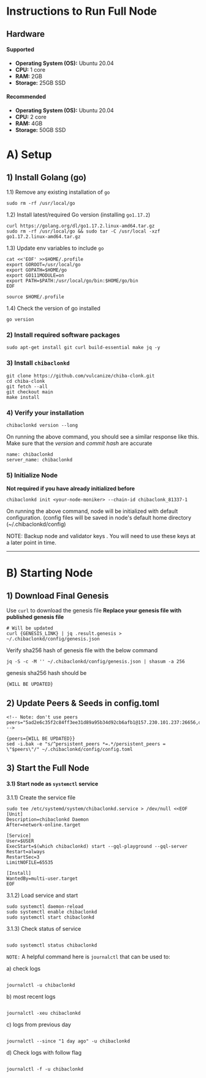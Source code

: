 # Instructions to Run Full Node

Hardware
---

#### Supported

- **Operating System (OS):** Ubuntu 20.04
- **CPU:** 1 core
- **RAM:** 2GB
- **Storage:** 25GB SSD

#### Recommended

- **Operating System (OS):** Ubuntu 20.04
- **CPU:** 2 core
- **RAM:** 4GB
- **Storage:** 50GB SSD

# A) Setup

## 1) Install Golang (go)

1.1) Remove any existing installation of `go`

```
sudo rm -rf /usr/local/go
```

1.2) Install latest/required Go version (installing `go1.17.2`)

```
curl https://golang.org/dl/go1.17.2.linux-amd64.tar.gz
sudo rm -rf /usr/local/go && sudo tar -C /usr/local -xzf go1.17.2.linux-amd64.tar.gz
```

1.3) Update env variables to include `go`

```
cat <<'EOF' >>$HOME/.profile
export GOROOT=/usr/local/go
export GOPATH=$HOME/go
export GO111MODULE=on
export PATH=$PATH:/usr/local/go/bin:$HOME/go/bin
EOF

source $HOME/.profile
```

1.4) Check the version of go installed

```
go version
```

### 2) Install required software packages

```
sudo apt-get install git curl build-essential make jq -y
```

### 3) Install `chibaclonkd`

```
git clone https://github.com/vulcanize/chiba-clonk.git
cd chiba-clonk
git fetch --all
git checkout main
make install
```

### 4) Verify your installation

```
chibaclonkd version --long
```

On running the above command, you should see a similar response like this. Make sure that the *version* and *commit
hash* are accurate

```
name: chibaclonkd
server_name: chibaclonkd
```

### 5) Initialize Node

**Not required if you have already initialized before**

```
chibaclonkd init <your-node-moniker> --chain-id chibaclonk_81337-1
```

On running the above command, node will be initialized with default configuration. (config files will be saved in node's
default home directory (~/.chibaclonkd/config)

NOTE: Backup node and validator keys . You will need to use these keys at a later point in time.

---

# B) Starting Node

## 1) Download Final Genesis

Use `curl` to download the genesis file
**Replace your **genesis** file with published genesis file**

```shell
# Will be updated 
curl {GENESIS_LINK} | jq .result.genesis > ~/.chibaclonkd/config/genesis.json
```

Verify sha256 hash of genesis file with the below command

```
jq -S -c -M '' ~/.chibaclonkd/config/genesis.json | shasum -a 256
```

genesis sha256 hash should be

```
{WILL BE UPDATED}
```

## 2) Update Peers & Seeds in config.toml

```
<!-- Note: don't use peers 
peers="5ad2e6c35f2c84ff3ee31d89a95b34d92cb6afb1@157.230.101.237:26656,defc95b08547b6ef254723ad9621967a7e819020@161.35.223.44:26656" -->

{peers={WILL BE UPDATED}}
sed -i.bak -e "s/^persistent_peers *=.*/persistent_peers = \"$peers\"/" ~/.chibaclonkd/config/config.toml
```

## 3) Start the Full Node

#### 3.1) Start node as `systemctl` service

3.1.1) Create the service file

```
sudo tee /etc/systemd/system/chibaclonkd.service > /dev/null <<EOF
[Unit]
Description=chibaclonkd Daemon 
After=network-online.target

[Service]
User=$USER 
ExecStart=$(which chibaclonkd) start --gql-playground --gql-server 
Restart=always 
RestartSec=3
LimitNOFILE=65535

[Install]
WantedBy=multi-user.target 
EOF

```

3.1.2) Load service and start

```
sudo systemctl daemon-reload 
sudo systemctl enable chibaclonkd 
sudo systemctl start chibaclonkd

```

3.1.3) Check status of service
```

sudo systemctl status chibaclonkd

```

`NOTE:`
A helpful command here is `journalctl` that can be used to:

  a) check logs
  ```

journalctl -u chibaclonkd

  ```

  b) most recent logs
  ```

journalctl -xeu chibaclonkd

  ```

  c) logs from previous day
  ```

journalctl --since "1 day ago" -u chibaclonkd

  ```

  d) Check logs with follow flag
  ```

journalctl -f -u chibaclonkd

  ```